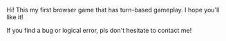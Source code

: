 Hi! This my first browser game that has turn-based gameplay. I hope you'll like it!

If you find a bug or logical error, pls don't hesitate to contact me!
